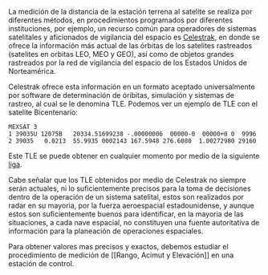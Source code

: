 La medición de la distancia de la estación terrena al satelite se realiza por diferentes métodos, en procedimientos programados por diferentes instituciones, por ejemplo, un recurso común para operadores de sistemas satelitales y aficionados de vigilancia del espacio es [Celestrak](https://celestrak.com), en donde se ofrece la información más actual de las órbitas de los satelites rastreados (satelites en orbitas LEO, MEO y GEO), así como de objetos grandes rastreados por la red de vigilancia del espacio de los Estados Unidos de Norteamérica. 

Celestrak ofrece esta información en un formato aceptado universalmente por software de determinación de óribitas, simulación y sistemas de rastreo, al cual se le denomina TLE. Podemos ver un ejemplo de TLE con el satelite Bicentenario:
```
MEXSAT 3                
1 39035U 12075B   20334.51699238 -.00000006  00000-0  00000+0 0  9996
2 39035   0.0213  55.9935 0002143 167.5948 276.6080  1.00272980 29160
```

Este TLE se puede obtener en cualquier momento por medio de la siguiente [liga](https://celestrak.com/satcat/tle.php?CATNR=39035).

Cabe señalar que los TLE obtenidos por medio de Celestrak no siempre serán actuales, ni lo suficientemente precisos para la toma de decisiones dentro de la operación de un sistema satelital, estos son realizados por radar en su mayoria, por la fuerza aeroespacial estadounidense, y aunque estos son suficientemente buenos para identificar, en la mayoria de las situaciones, a cada nave espacial, no constituyen una fuente autoritativa de información para la planeación de operaciones espaciales.

Para obtener valores mas precisos y exactos, debemos estudiar el procedimiento de medición de [[Rango, Acimut y Elevación]] en una estación de control.